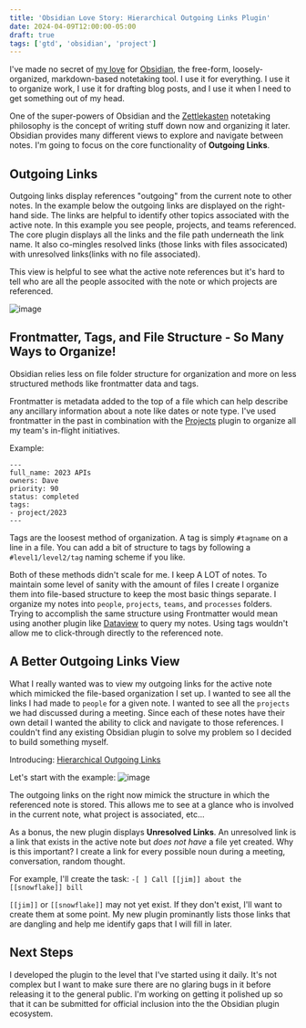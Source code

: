 ```yaml
---
title: 'Obsidian Love Story: Hierarchical Outgoing Links Plugin'
date: 2024-04-09T12:00:00-05:00
draft: true
tags: ['gtd', 'obsidian', 'project']
---
```


I've made no secret of [my love](https://jason.motylinski.com/posts/20240130-zettelkasten/) for [Obsidian](https://obsidian.md/), the free-form, loosely-organized, markdown-based notetaking tool. I use it for everything. I use it to organize work, I use it for drafting blog posts, and I use it when I need to get something out of my head. 

One of the super-powers of Obsidian and the [Zettlekasten](https://en.wikipedia.org/wiki/Zettelkasten) notetaking philosophy is the concept of writing stuff down now and organizing it later. Obsidian provides many different views to explore and navigate between notes. I'm going to focus on the core functionality of __Outgoing Links__.

## Outgoing Links
Outgoing links display references "outgoing" from the current note to other notes. In the example below the outgoing links are displayed on the right-hand side. The links are helpful to identify other topics associated with the active note. In this example you see people, projects, and teams referenced. The core plugin displays all the links and the file path underneath the link name. It also co-mingles resolved links (those links with files associcated) with unresolved links(links with no file associated). 

This view is helpful to see what the active note references but it's hard to tell who are all the people associted with the note or which projects are referenced.

![image](/projects/obsidian/core.png)

## Frontmatter, Tags, and File Structure - So Many Ways to Organize!
Obsidian relies less on file folder structure for organization and more on less structured methods like frontmatter data and tags. 

Frontmatter is metadata added to the top of a file which can help describe any ancillary information about a note like dates or note type. I've used frontmatter in the past in combination with the [Projects](https://github.com/marcusolsson/obsidian-projects) plugin to organize all my team's in-flight initiatives.

Example:
```
---
full_name: 2023 APIs
owners: Dave
priority: 90
status: completed
tags:
- project/2023 
---
```

Tags are the loosest method of organization. A tag is simply `#tagname` on a line in a file. You can add a bit of structure to tags by following a `#level1/level2/tag` naming scheme if you like.

Both of these methods didn't scale for me. I keep A LOT of notes. To maintain some level of sanity with the amount of files I create I organize them into file-based structure to keep the most basic things separate. I organize my notes into `people`, `projects`, `teams`, and `processes` folders. Trying to accomplish the same structure using Frontmatter would mean using another plugin like [Dataview](https://blacksmithgu.github.io/obsidian-dataview/) to query my notes. Using tags wouldn't allow me to click-through directly to the referenced note.

## A Better Outgoing Links View
What I really wanted was to view my outgoing links for the active note which mimicked the file-based organization I set up. I wanted to see all the links I had made to `people` for a given note. I wanted to see all the `projects` we had discussed during a meeting. Since each of these notes have their own detail I wanted the ability to click and navigate to those references. I couldn't find any existing Obsidian plugin to solve my problem so I decided to build something myself.

Introducing: [Hierarchical Outgoing Links](https://github.com/jasonmotylinski/hierarchical-outgoing-links)

Let's start with the example:
![image](/projects/obsidian/plugin.png)

The outgoing links on the right now mimick the structure in which the referenced note is stored. This allows me to see at a glance who is involved in the current note, what project is associated, etc... 

As a bonus, the new plugin displays __Unresolved Links__. An unresolved link is a link that exists in the active note but _does not have_ a file yet created. Why is this important? I create a link for every possible noun during a meeting, conversation, random thought. 

For example, I'll create the task: 
`-[ ] Call [[jim]] about the [[snowflake]] bill` 

 `[[jim]]` or `[[snowflake]]` may not yet exist. If they don't exist, I'll want to create them at some point. My new plugin prominantly lists those links that are dangling and help me identify gaps that I will fill in later.

## Next Steps
I developed the plugin to the level that I've started using it daily. It's not complex but I want to make sure there are no glaring bugs in it before releasing it to the general public. I'm working on getting it polished up so that it can be submitted for official inclusion into the the Obsidian plugin ecosystem. 